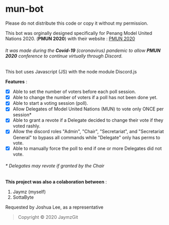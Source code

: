 # mun-bot
Please do not distribute this code or copy it without my permission.

This bot was orginally designed specifically for Penang Model United Nations 2020.
(**PMUN 2020**) with their website : [PMUN 2020](https://penangmun20.wixsite.com/pmun2020)
###### It was made during the **Covid-19** (coronavirus) pandemic to allow **PMUN 2020** conference to continue virtually through Discord.
This bot uses Javascript (JS) with the node module Discord.js

**Features** :
- [x] Able to set the number of voters before each poll session. 
- [x] Able to change the number of voters if a poll has not been done yet.
- [x] Able to start a voting session (poll).
- [x] Allow Delegates of Model United Nations (MUN) to vote only ONCE per session*
- [x] Able to grant a revote if a Delegate decided to change their vote if they voted rashly.
- [x] Allow the discord roles "Admin", "Chair", "Secretariat", and "Secretariat General" to bypass all commands while "Delegate" only has perms to vote.
- [x] Able to manually force the poll to end if one or more Delegates did not vote.
###### \* Delegates may revote if granted by the Chair

**This project was also a colaboration between** :
1. Jaymz (myself)
2. SottaByte

Requested by Joshua Lee, as a representative 
> Copyright © 2020 JaymzGit

